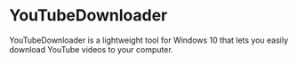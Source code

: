 # YouTubeDownloader

YouTubeDownloader is a lightweight tool for Windows 10 that lets you easily download YouTube videos to your computer.
